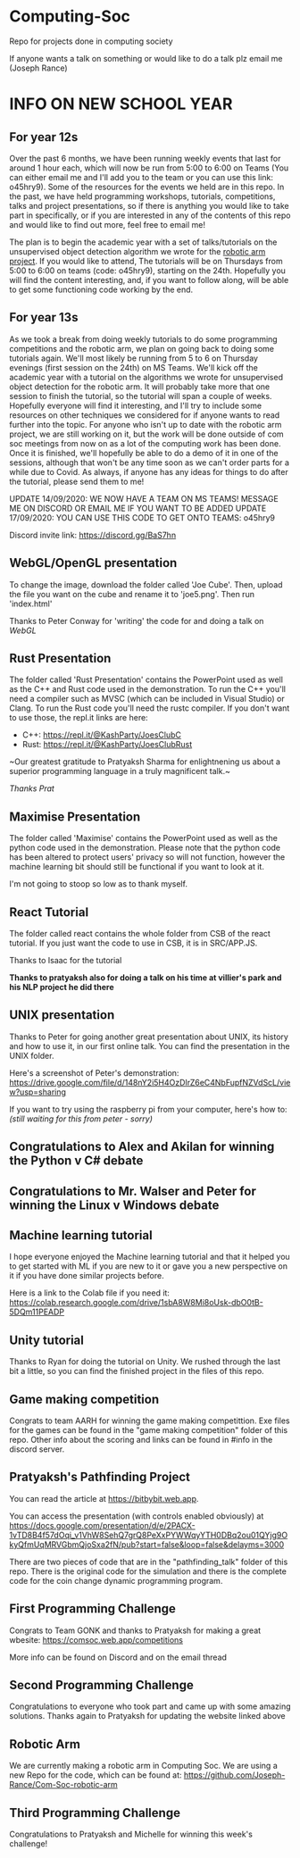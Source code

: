 # Computing-Soc
Repo for projects done in computing society

If anyone wants a talk on something or would like to do a talk plz email me (Joseph Rance)

# INFO ON NEW SCHOOL YEAR

## For year 12s

Over the past 6 months, we have been running  weekly events that last for around 1 hour each, which will now be run from 5:00 to 6:00 on Teams (You can either email me and I'll add you to the team or you can use this link: o45hry9). Some of the resources for the events we held are in this repo. In the past, we have held programming workshops, tutorials, competitions, talks and project presentations, so if there is anything you would like to take part in specifically, or if you are interested in any of the contents of this repo and would like to find out more, feel free to email me!

The plan is to begin the academic year with a set of talks/tutorials on the unsupervised object detection algorithm we wrote for the [robotic arm project](https://github.com/Joseph-Rance/Com-Soc-robotic-arm). If you would like to attend, The tutorials will be on Thursdays from 5:00 to 6:00 on teams (code: o45hry9), starting on the 24th. Hopefully you will find the content interesting, and, if you want to follow along, will be able to get some functioning code working by the end.

## For year 13s

As we took a break from doing weekly tutorials to do some programming competitions and the robotic arm, we plan on going back to doing some tutorials again. We'll most likely be running from 5 to 6 on Thursday evenings (first session on the 24th) on MS Teams. We'll kick off the academic year with a tutorial on the algorithms we wrote for unsupervised object detection for the robotic arm. It will probably take more that one session to finish the tutorial, so the tutorial will span a couple of weeks. Hopefully everyone will find it interesting, and I'll try to include some resources on other techniques we considered for if anyone wants to read further into the topic. For anyone who isn't up to date with the robotic arm project, we are still working on it, but the work will be done outside of com soc meetings from now on as a lot of the computing work has been done. Once it is finished, we'll hopefully be able to do a demo of it in one of the sessions, although that won't be any time soon as we can't order parts for a while due to Covid. As always, if anyone has any ideas for things to do after the tutorial, please send them to me!

UPDATE 14/09/2020: WE NOW HAVE A TEAM ON MS TEAMS! MESSAGE ME ON DISCORD OR EMAIL ME IF YOU WANT TO BE ADDED
UPDATE 17/09/2020: YOU CAN USE THIS CODE TO GET ONTO TEAMS: o45hry9

Discord invite link:
https://discord.gg/BaS7hn

## WebGL/OpenGL presentation

To change the image, download the folder called 'Joe Cube'. Then, upload the file you want on the cube and rename it to 'joe5.png'. Then run 'index.html'

Thanks to Peter Conway for 'writing' the code for and doing a talk on *WebGL*

## Rust Presentation

The folder called 'Rust Presentation' contains the PowerPoint used as well as the C++ and Rust code used in the demonstration. To run the C++ you'll need a compiler such as MVSC (which can be included in Visual Studio) or Clang. To run the Rust code you'll need the rustc compiler. If you don't want to use those, the repl.it links are here: 

- C++: https://repl.it/@KashParty/JoesClubC
- Rust: https://repl.it/@KashParty/JoesClubRust

~Our greatest gratitude to Pratyaksh Sharma for enlightnening us about a superior programming language in a truly magnificent talk.~

*Thanks Prat*

## Maximise Presentation

The folder called 'Maximise' contains the PowerPoint used as well as the python code used in the demonstration. Please note that the python code has been altered to protect users' privacy so will not function, however the machine learning bit should still be functional if you want to look at it.

I'm not going to stoop so low as to thank myself.

## React Tutorial

The folder called react contains the whole folder from CSB of the react tutorial. If you just want the code to use in CSB, it is in SRC/APP.JS.

Thanks to Isaac for the tutorial

**Thanks to pratyaksh also for doing a talk on his time at villier's park and his NLP project he did there**

## UNIX presentation

Thanks to Peter for going another great presentation about UNIX, its history and how to use it, in our first online talk. You can find the presentation in the UNIX folder.

Here's a screenshot of Peter's demonstration:
https://drive.google.com/file/d/148nY2i5H4OzDIrZ6eC4NbFupfNZVdScL/view?usp=sharing

If you want to try using the raspberry pi from your computer, here's how to:
*(still waiting for this from peter - sorry)*

## Congratulations to Alex and Akilan for winning the Python v C# debate
## Congratulations to Mr. Walser and Peter for winning the Linux v Windows debate

## Machine learning tutorial

I hope everyone enjoyed the Machine learning tutorial and that it helped you to get started with ML if you are new to it or gave you a new perspective on it if you have done similar projects before.

Here is a link to the Colab file if you need it:
https://colab.research.google.com/drive/1sbA8W8Mi8oUsk-dbO0tB-5DQm11PEADP

## Unity tutorial

Thanks to Ryan for doing the tutorial on Unity. We rushed through the last bit a little, so you can find the finished project in the files of this repo.

## Game making competition

Congrats to team AARH for winning the game making competittion. Exe files for the games can be found in the "game making competition" folder of this repo. Other info about the scoring and links can be found in #info in the discord server. 

## Pratyaksh's Pathfinding Project

You can read the article at https://bitbybit.web.app. 

You can access the presentation (with controls enabled obviously) at https://docs.google.com/presentation/d/e/2PACX-1vTD8B4f57dOqi_v1VhW8SehQ7grQ8PeXxPYWWqyYTH0DBq2ou01QYjg9OkyQfmUqMRVGbmQjoSxa2fN/pub?start=false&loop=false&delayms=3000

There are two pieces of code that are in the "pathfinding_talk" folder of this repo. There is the original code for the simulation and there is the complete code for the coin change dynamic programming program.

## First Programming Challenge

Congrats to Team GONK and thanks to Pratyaksh for making a great wbesite:
https://comsoc.web.app/competitions

More info can be found on Discord and on the email thread

## Second Programming Challenge

Congratulations to everyone who took part and came up with some amazing solutions. Thanks again to Pratyaksh for updating the website linked above

## Robotic Arm

We are currently making a robotic arm in Computing Soc. We are using a new Repo for the code, which can be found at: https://github.com/Joseph-Rance/Com-Soc-robotic-arm

## Third Programming Challenge

Congratulations to Pratyaksh and Michelle for winning this week's challenge!
